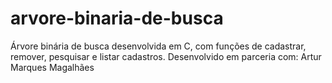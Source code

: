 # arvore-binaria-de-busca
Árvore binária de busca desenvolvida em C, com funções de cadastrar, remover, pesquisar e listar cadastros. Desenvolvido em parceria com: Artur Marques Magalhães
